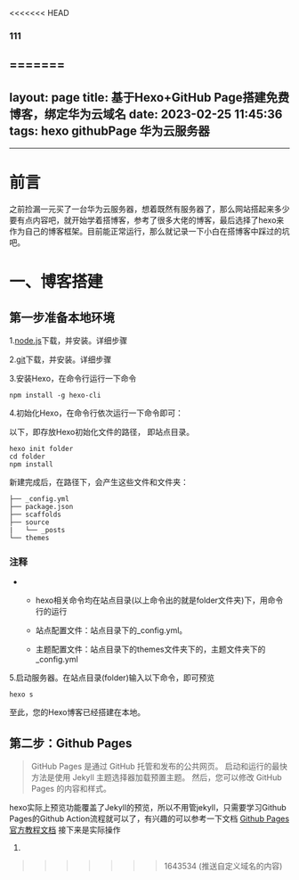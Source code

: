 <<<<<<< HEAD
###   111
=======
---
layout: page
title: 基于Hexo+GitHub Page搭建免费博客，绑定华为云域名
date: 2023-02-25 11:45:36
tags: hexo githubPage 华为云服务器
---

---
# 前言

之前捡漏一元买了一台华为云服务器，想着既然有服务器了，那么网站搭起来多少要有点内容吧，就开始学着搭博客，参考了很多大佬的博客，最后选择了hexo来作为自己的博客框架。目前能正常运行，那么就记录一下小白在搭博客中踩过的坑吧。

# 一、博客搭建

## 第一步准备本地环境

1.[node.js](https://nodejs.org/en/)下载，并安装。详细步骤

2.[git](https://git-scm.com/)下载，并安装。详细步骤

3.安装Hexo，在命令行运行一下命令

`
   npm install -g hexo-cli
`

4.初始化Hexo，在命令行依次运行一下命令即可：

以下，即存放Hexo初始化文件的路径， 即站点目录。

    hexo init folder
    cd folder
    npm install
    
新建完成后，在路径下，会产生这些文件和文件夹：

    
    ├── _config.yml 
    ├── package.json
    ├── scaffolds
    ├── source
    |   └── _posts
    └── themes
    

### 注释

-
    - hexo相关命令均在站点目录(以上命令出的就是folder文件夹)下，用命令行的运行
 
    - 站点配置文件：站点目录下的_config.yml。

    - 主题配置文件：站点目录下的themes文件夹下的，主题文件夹下的_config.yml

5.启动服务器。在站点目录(folder)输入以下命令，即可预览

```
hexo s
```
至此，您的Hexo博客已经搭建在本地。

## 第二步：Github Pages

>GitHub Pages 是通过 GitHub 托管和发布的公共网页。 启动和运行的最快方法是使用 Jekyll 主题选择器加载预置主题。 然后，您可以修改 GitHub Pages 的内容和样式。

hexo实际上预览功能覆盖了Jekyll的预览，所以不用管jekyll，只需要学习Github Pages的Github Action流程就可以了，有兴趣的可以参考一下文档
[Github Pages官方教程文档](https://docs.github.com/zh/pages/quickstart)
接下来是实际操作

1.


>>>>>>> 1643534 (推送自定义域名的内容)
